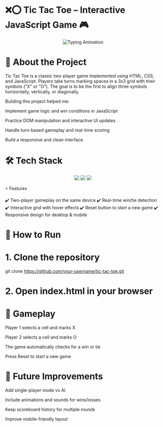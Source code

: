 # ❌⭕ Tic Tac Toe – Interactive JavaScript Game 🎮
<p align="center"> <img src="https://readme-typing-svg.herokuapp.com?font=Fira+Code&weight=600&size=24&pause=1000&color=32CD32&center=true&vCenter=true&width=800&lines=Built+with+HTML%2C+CSS%26+JavaScript;Tic+Tac+Toe+Game;Sharpening+Front-End+Skills" alt="Typing Animation" /> </p>

# 🚀 About the Project

Tic Tac Toe is a classic two-player game implemented using HTML, CSS, and JavaScript.
Players take turns marking spaces in a 3x3 grid with their symbols ("X" or "O"). The goal is to be the first to align three symbols horizontally, vertically, or diagonally.

Building this project helped me:

Implement game logic and win conditions in JavaScript

Practice DOM manipulation and interactive UI updates

Handle turn-based gameplay and real-time scoring

Build a responsive and clean interface

# 🛠️ Tech Stack
<p align="center"> <img src="https://img.shields.io/badge/HTML5-E34F26?style=for-the-badge&logo=html5&logoColor=white" /> <img src="https://img.shields.io/badge/CSS3-1572B6?style=for-the-badge&logo=css3&logoColor=white" /> <img src="https://img.shields.io/badge/JavaScript-F7DF1E?style=for-the-badge&logo=javascript&logoColor=black" /> </p>
⚡ Features

✔️ Two-player gameplay on the same device
✔️ Real-time win/tie detection
✔️ Interactive grid with hover effects
✔️ Reset button to start a new game
✔️ Responsive design for desktop & mobile

# 📂 How to Run
# 1. Clone the repository
git clone https://github.com/your-username/tic-tac-toe.git

# 2. Open index.html in your browser


# 🎯 Gameplay

Player 1 selects a cell and marks X

Player 2 selects a cell and marks O

The game automatically checks for a win or tie

Press Reset to start a new game

# 🌟 Future Improvements

Add single-player mode vs AI

Include animations and sounds for wins/losses

Keep scoreboard history for multiple rounds

Improve mobile-friendly layout
